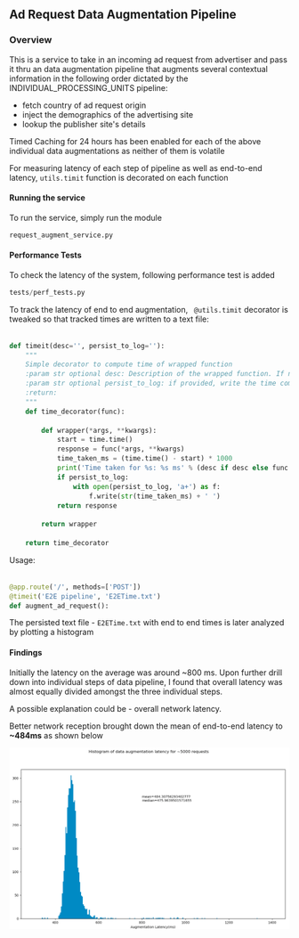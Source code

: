 ## Ad Request Data Augmentation Pipeline

### Overview
This is a service to take in an incoming ad request from advertiser and pass it thru an data 
augmentation pipeline that augments several contextual information in the following order dictated
by the INDIVIDUAL_PROCESSING_UNITS pipeline:

* fetch country of ad request origin
* inject the demographics of the advertising site
* lookup the publisher site's details

Timed Caching for 24 hours has been enabled for each of the above individual data augmentations
as neither of them is volatile

For measuring latency of each step of pipeline as well as end-to-end latency,
```utils.timit``` function is decorated on each function 

#### Running the service

To run the service, simply run the module 
```python
request_augment_service.py
```

#### Performance Tests

To check the latency of the system, following performance test is added

```python
tests/perf_tests.py
```
To track the latency of end to end augmentation, ``` @utils.timit``` decorator is tweaked
so that tracked times are written to a text file:
```python

def timeit(desc='', persist_to_log=''):
    """
    Simple decorator to compute time of wrapped function
    :param str optional desc: Description of the wrapped function. If not provided uses the wrapped function name
    :param str optional persist_to_log: if provided, write the time computed to the text file
    :return:
    """
    def time_decorator(func):

        def wrapper(*args, **kwargs):
            start = time.time()
            response = func(*args, **kwargs)
            time_taken_ms = (time.time() - start) * 1000
            print('Time taken for %s: %s ms' % (desc if desc else func.__name__, time_taken_ms))
            if persist_to_log:
                with open(persist_to_log, 'a+') as f:
                    f.write(str(time_taken_ms) + ' ')
            return response

        return wrapper

    return time_decorator
```

Usage:
```python

@app.route('/', methods=['POST'])
@timeit('E2E pipeline', 'E2ETime.txt')
def augment_ad_request():
```
The persisted text file - ```E2ETime.txt``` with end to end times is later analyzed by plotting a histogram

#### Findings

Initially the latency on the average was around ~800 ms. Upon further drill down into
individual steps of data pipeline, I found that overall latency was almost equally divided 
amongst the three individual steps. 

A possible explanation could be - overall network latency.

Better network reception brought down the mean of end-to-end latency to **~484ms** as shown below

![histogram end-to-en latency](latency_histogram.png)



